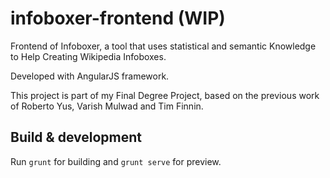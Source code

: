 # infoboxer-frontend (WIP)

Frontend of Infoboxer, a tool that uses statistical and semantic Knowledge to Help Creating Wikipedia Infoboxes.

Developed with AngularJS framework.

This project is part of my Final Degree Project, based on the previous work of Roberto Yus, Varish Mulwad and Tim Finnin.

## Build & development

Run `grunt` for building and `grunt serve` for preview.
